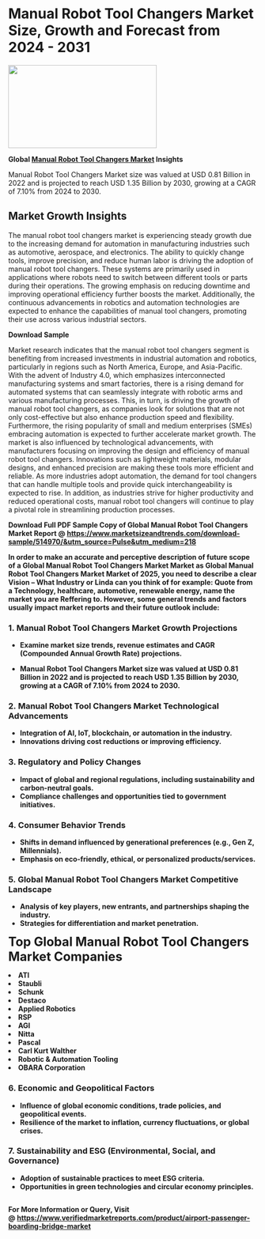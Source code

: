 <H1>Manual Robot Tool Changers Market Size, Growth and Forecast from 2024 - 2031</H1><img class="aligncenter size-medium wp-image-584254" src="https://thirdeyenews.in/wp-content/uploads/2024/09/Global-Market-Research-300x168.jpeg" alt="" width="300" height="168" /><p><strong>Global&nbsp;<a href="https://www.marketsizeandtrends.com/download-sample/514970/&amp;utm_source=Pulse&amp;utm_medium=218">Manual Robot Tool Changers Market</a> Insights</strong></p><p>Manual Robot Tool Changers Market size was valued at USD 0.81 Billion in 2022 and is projected to reach USD 1.35 Billion by 2030, growing at a CAGR of 7.10% from 2024 to 2030.</p><p><h2>Market Growth Insights</h2> <p>The manual robot tool changers market is experiencing steady growth due to the increasing demand for automation in manufacturing industries such as automotive, aerospace, and electronics. The ability to quickly change tools, improve precision, and reduce human labor is driving the adoption of manual robot tool changers. These systems are primarily used in applications where robots need to switch between different tools or parts during their operations. The growing emphasis on reducing downtime and improving operational efficiency further boosts the market. Additionally, the continuous advancements in robotics and automation technologies are expected to enhance the capabilities of manual tool changers, promoting their use across various industrial sectors.</p> <p><strong>Download Sample</strong></p> <p>Market research indicates that the manual robot tool changers segment is benefiting from increased investments in industrial automation and robotics, particularly in regions such as North America, Europe, and Asia-Pacific. With the advent of Industry 4.0, which emphasizes interconnected manufacturing systems and smart factories, there is a rising demand for automated systems that can seamlessly integrate with robotic arms and various manufacturing processes. This, in turn, is driving the growth of manual robot tool changers, as companies look for solutions that are not only cost-effective but also enhance production speed and flexibility. Furthermore, the rising popularity of small and medium enterprises (SMEs) embracing automation is expected to further accelerate market growth. The market is also influenced by technological advancements, with manufacturers focusing on improving the design and efficiency of manual robot tool changers. Innovations such as lightweight materials, modular designs, and enhanced precision are making these tools more efficient and reliable. As more industries adopt automation, the demand for tool changers that can handle multiple tools and provide quick interchangeability is expected to rise. In addition, as industries strive for higher productivity and reduced operational costs, manual robot tool changers will continue to play a pivotal role in streamlining production processes. <p><strong></p><p><span class=""><strong>Download Full PDF Sample Copy of Global Manual Robot Tool Changers Market Report</strong> @ <a href="https://www.marketsizeandtrends.com/download-sample/514970/&amp;utm_source=Pulse&amp;utm_medium=218" target="_blank">https://www.marketsizeandtrends.com/download-sample/514970/&amp;utm_source=Pulse&amp;utm_medium=218</a></span></p><p>In order to make an accurate and perceptive description of future scope of a Global&nbsp;Manual Robot Tool Changers Market Market as Global&nbsp;Manual Robot Tool Changers Market Market of 2025, you need to describe a clear Vision &ndash; What Industry or Linda can you think of for example: Quote from a Technology, healthcare, automotive, renewable energy, name the market you are Reffering to. However, some general trends and factors usually impact market reports and their future outlook include:</p><h3>1.&nbsp;<strong>Manual Robot Tool Changers Market Growth Projections</strong></h3><ul><li>Examine market size trends, revenue estimates and CAGR (Compounded Annual Growth Rate) projections.</li><li><p>Manual Robot Tool Changers Market size was valued at USD 0.81 Billion in 2022 and is projected to reach USD 1.35 Billion by 2030, growing at a CAGR of 7.10% from 2024 to 2030.</p></li></ul><h3>2.&nbsp;<strong>Manual Robot Tool Changers Market Technological Advancements</strong></h3><ul><li>Integration of AI, IoT, blockchain, or automation in the industry.</li><li>Innovations driving cost reductions or improving efficiency.</li></ul><h3>3.&nbsp;<strong>Regulatory and Policy Changes</strong></h3><ul><li>Impact of global and regional regulations, including sustainability and carbon-neutral goals.</li><li>Compliance challenges and opportunities tied to government initiatives.</li></ul><h3>4.&nbsp;<strong>Consumer Behavior Trends</strong></h3><ul><li>Shifts in demand influenced by generational preferences (e.g., Gen Z, Millennials).</li><li>Emphasis on eco-friendly, ethical, or personalized products/services.</li></ul><h3>5.&nbsp;<strong>Global Manual Robot Tool Changers Market Competitive Landscape</strong></h3><ul><li>Analysis of key players, new entrants, and partnerships shaping the industry.</li><li>Strategies for differentiation and market penetration.</li></ul><p data-pm-slice="1 1 []"><span style="color: inherit; font-family: inherit; font-size: 25px;">Top Global Manual Robot Tool Changers Market Companies</span></p><div class="" data-test-id=""><p><li>ATI</li><li> Staubli</li><li> Schunk</li><li> Destaco</li><li> Applied Robotics</li><li> RSP</li><li> AGI</li><li> Nitta</li><li> Pascal</li><li> Carl Kurt Walther</li><li> Robotic & Automation Tooling</li><li> OBARA Corporation</li></p></div><h3>6.&nbsp;<strong>Economic and Geopolitical Factors</strong></h3><ul><li>Influence of global economic conditions, trade policies, and geopolitical events.</li><li>Resilience of the market to inflation, currency fluctuations, or global crises.</li></ul><h3>7.&nbsp;<strong>Sustainability and ESG (Environmental, Social, and Governance)</strong></h3><ul><li>Adoption of sustainable practices to meet ESG criteria.</li><li>Opportunities in green technologies and circular economy principles.</li></ul><h2><strong style="font-size: 14px;">For More Information or Query, Visit @&nbsp;</strong><a style="background-color: #ffffff; font-size: 14px;" href="https://www.marketsizeandtrends.com/report/manual-robot-tool-changers-market/" target="_blank">https://www.verifiedmarketreports.com/product/airport-passenger-boarding-bridge-market</a></h2>
